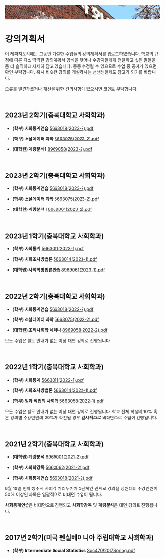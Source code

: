<p align="center">
  <img src="https://github.com/hxk271/Syllabi/blob/main/sb1.jpg">
</p>

# 강의계획서

이 레파지토리에는 그동안 개설한 수업들의 강의계획서를 업로드하였습니다. 학교의 규정에 따른 다소 딱딱한 강의계획서 양식을 벗어나 수강자들에게 전달하고 싶은 말들을 좀 더 솔직하고 자세히 담고 있습니다. 종종 수정될 수 있으므로 수업 중 공지가 있으면 확인 부탁합니다. 혹시 비슷한 강의를 개설하시는 선생님들께도 참고가 되기를 바랍니다.

오류를 발견하셨거나 개선을 위한 건의사항이 있으시면 코멘트 부탁합니다.


<br/>

## 2023년 2학기(충북대학교 사회학과)

- **(학부) 사회통계연습** [5663018(2023-2).pdf](https://github.com/hxk271/Syllabi/blob/main/5663018(2023-2).pdf)

- **(학부) 소셜데이터 과학** [5663075(2023-2).pdf](https://github.com/hxk271/Syllabi/blob/main/5663075(2023-2).pdf)

- **(대학원) 계량분석1** [8969058(2023-2).pdf](https://github.com/hxk271/Syllabi/blob/main/8969058(2023-2).pdf)


<br/>

## 2023년 2학기(충북대학교 사회학과)

- **(학부) 사회통계연습** [5663018(2023-2).pdf](https://github.com/hxk271/Syllabi/blob/main/5663018(2023-2).pdf)

- **(학부) 소셜데이터 과학** [5663075(2023-2).pdf](https://github.com/hxk271/Syllabi/blob/main/5663075(2023-2).pdf)

- **(대학원) 계량분석 I** [8969001(2023-2).pdf](https://github.com/hxk271/Syllabi/blob/main/8969001(2023-2).pdf)


<br/>

## 2023년 1학기(충북대학교 사회학과)

- **(학부) 사회통계** [5663011(2023-1).pdf](https://github.com/hxk271/Syllabi/blob/main/5663011(2023-1).pdf)

- **(학부) 사회조사방법론** [5663014(2023-1).pdf](https://github.com/hxk271/Syllabi/blob/main/5663014(2023-1).pdf)

- **(대학원) 사회학방법론연습** [8969061(2023-1).pdf](https://github.com/hxk271/Syllabi/blob/main/8969061(2023-1).pdf)


<br/>

## 2022년 2학기(충북대학교 사회학과)

- **(학부) 사회통계연습** [5663018(2022-2).pdf](https://github.com/hxk271/Syllabi/blob/main/5663018(2022-2).pdf)

- **(학부) 소셜데이터 과학** [5663075(2022-2).pdf](https://github.com/hxk271/Syllabi/blob/main/5663075(2022-2).pdf)

- **(대학원) 조직사회학 세미나** [8969058(2022-2).pdf](https://github.com/hxk271/Syllabi/blob/main/8969058(2022-2).pdf)


모든 수업은 별도 안내가 없는 이상 대면 강의로 진행됩니다.


<br/>

## 2022년 1학기(충북대학교 사회학과)

- **(학부) 사회통계** [5663011(2022-1).pdf](https://github.com/hxk271/Syllabi/blob/main/5663011(2022-1).pdf)

- **(학부) 사회조사방법론** [5663014(2022-1).pdf](https://github.com/hxk271/Syllabi/blob/main/5663014(2022-1).pdf)

- **(학부) 일과 직업의 사회학** [5663058(2022-1).pdf](https://github.com/hxk271/Syllabi/blob/main/5663058(2022-1).pdf)


모든 수업은 별도 안내가 없는 이상 대면 강의로 진행됩니다. 학교 전체 학생의 10% 혹은 강의별 수강인원의 20%가 확진될 경우 **일시적으로** 비대면으로 수업이 진행됩니다.


<br/>

## 2021년 2학기(충북대학교 사회학과)

- **(대학원) 계량분석** [8969001(2021-2).pdf](https://github.com/hxk271/Syllabi/blob/main/8969001(2021-2).pdf)

- **(학부) 사회학강독** [5663062(2021-2).pdf](https://github.com/hxk271/Syllabi/blob/main/5663062(2021-2).pdf)

- **(학부) 사회통계연습** [5663018(2021-2).pdf](https://github.com/hxk271/Syllabi/blob/main/5663018(2021-2).pdf)


8월 19일 현재 청주시 사회적 거리두기가 3단계인 관계로 강의실 정원대비 수강인원이 50% 이상인 과목은 일괄적으로 비대면 수업이 됩니다.

**사회통계연습**은 비대면으로 진행되고 **사회학강독** 및 **계량분석**은 대면 강의로 진행됩니다.


<br/>


## 2017년 2학기(미국 펜실베이니아 주립대학교 사회학과)

- **(학부) Intermediate Social Statistics** [Soc470!2017Spring.pdf](https://github.com/hxk271/Syllabi/blob/main/Soc470!2017Spring.pdf)



